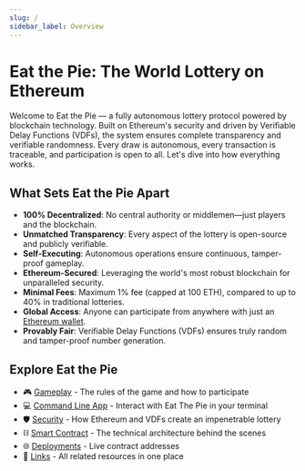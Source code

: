 ```yaml
---
slug: /
sidebar_label: Overview
---
```


# Eat the Pie: The World Lottery on Ethereum

Welcome to Eat the Pie — a fully autonomous lottery protocol powered by blockchain technology. Built on Ethereum's security and driven by Verifiable Delay Functions (VDFs), the system ensures complete transparency and verifiable randomness. Every draw is autonomous, every transaction is traceable, and participation is open to all. Let's dive into how everything works.

## What Sets Eat the Pie Apart

- **100% Decentralized**: No central authority or middlemen—just players and the blockchain.
- **Unmatched Transparency**: Every aspect of the lottery is open-source and publicly verifiable.
- **Self-Executing**: Autonomous operations ensure continuous, tamper-proof gameplay.
- **Ethereum-Secured**: Leveraging the world's most robust blockchain for unparalleled security.
- **Minimal Fees**: Maximum 1% fee (capped at 100 ETH), compared to up to 40% in traditional lotteries.
- **Global Access**: Anyone can participate from anywhere with just an [Ethereum wallet](https://ethereum.org/en/wallets/).
- **Provably Fair**: Verifiable Delay Functions (VDFs) ensures truly random and tamper-proof number generation.

## Explore Eat the Pie

- 🎮 [Gameplay](gameplay/rules.md) - The rules of the game and how to participate
- 💻 [Command Line App](command-line-app/install.md) - Interact with Eat The Pie in your terminal
- 🛡️ [Security](security/drawing-numbers.md) - How Ethereum and VDFs create an impenetrable lottery
- ⛓️ [Smart Contract](smart-contract-modules.md) - The technical architecture behind the scenes
- 🌐 [Deployments](deployments.md) - Live contract addresses
- 🔗 [Links](links.md) - All related resources in one place
